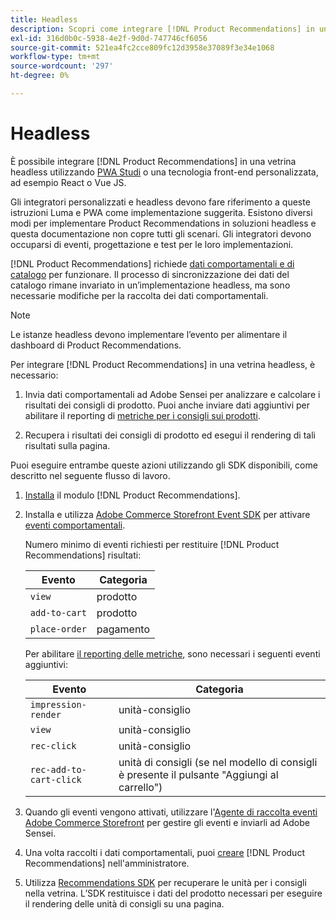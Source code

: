 ```yaml
---
title: Headless
description: Scopri come integrare [!DNL Product Recommendations] in una vetrina headless.
exl-id: 316d0b0c-5938-4e2f-9d0d-747746cf6056
source-git-commit: 521ea4fc2cce809fc12d3958e37089f3e34e1068
workflow-type: tm+mt
source-wordcount: '297'
ht-degree: 0%

---
```


# Headless

È possibile integrare [!DNL Product Recommendations] in una vetrina headless utilizzando [PWA Studi](https://developer.adobe.com/commerce/pwa-studio/) o una tecnologia front-end personalizzata, ad esempio React o Vue JS.

Gli integratori personalizzati e headless devono fare riferimento a queste istruzioni Luma e PWA come implementazione suggerita. Esistono diversi modi per implementare Product Recommendations in soluzioni headless e questa documentazione non copre tutti gli scenari. Gli integratori devono occuparsi di eventi, progettazione e test per le loro implementazioni.

[!DNL Product Recommendations] richiede [dati comportamentali e di catalogo](https://experienceleague.adobe.com/docs/commerce-merchant-services/product-recommendations/developer/development-overview.html) per funzionare. Il processo di sincronizzazione dei dati del catalogo rimane invariato in un’implementazione headless, ma sono necessarie modifiche per la raccolta dei dati comportamentali.

>[!NOTE]
>
>Le istanze headless devono implementare l’evento per alimentare il dashboard di Product Recommendations.

Per integrare [!DNL Product Recommendations] in una vetrina headless, è necessario:

1. Invia dati comportamentali ad Adobe Sensei per analizzare e calcolare i risultati dei consigli di prodotto. Puoi anche inviare dati aggiuntivi per abilitare il reporting di [metriche per i consigli sui prodotti](workspace.md).

1. Recupera i risultati dei consigli di prodotto ed esegui il rendering di tali risultati sulla pagina.

Puoi eseguire entrambe queste azioni utilizzando gli SDK disponibili, come descritto nel seguente flusso di lavoro.

1. [Installa](install-configure.md) il modulo [!DNL Product Recommendations].

1. Installa e utilizza [Adobe Commerce Storefront Event SDK](https://developer.adobe.com/commerce/services/shared-services/storefront-events/sdk/) per attivare [eventi comportamentali](https://experienceleague.adobe.com/docs/commerce-merchant-services/product-recommendations/developer/events.html).

   Numero minimo di eventi richiesti per restituire [!DNL Product Recommendations] risultati:

   | Evento | Categoria |
   |--- | ---|
   | `view` | prodotto |
   | `add-to-cart` | prodotto |
   | `place-order` | pagamento |

   Per abilitare [il reporting delle metriche](workspace.md), sono necessari i seguenti eventi aggiuntivi:

   | Evento | Categoria |
   |--- | ---|
   | `impression-render` | unità-consiglio |
   | `view` | unità-consiglio |
   | `rec-click` | unità-consiglio |
   | `rec-add-to-cart-click` | unità di consigli (se nel modello di consigli è presente il pulsante &quot;Aggiungi al carrello&quot;) |

1. Quando gli eventi vengono attivati, utilizzare l&#39;[Agente di raccolta eventi Adobe Commerce Storefront](https://developer.adobe.com/commerce/services/shared-services/storefront-events/collector/) per gestire gli eventi e inviarli ad Adobe Sensei.

1. Una volta raccolti i dati comportamentali, puoi [creare](create.md) [!DNL Product Recommendations] nell&#39;amministratore.

1. Utilizza [Recommendations SDK](https://developer.adobe.com/commerce/services/product-recommendations/) per recuperare le unità per i consigli nella vetrina. L’SDK restituisce i dati del prodotto necessari per eseguire il rendering delle unità di consigli su una pagina.
